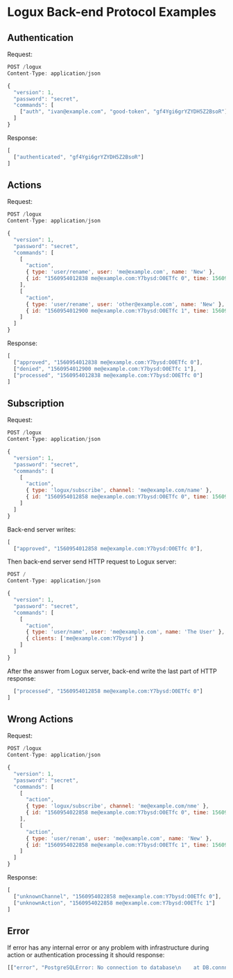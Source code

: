 # Logux Back-end Protocol Examples

## Authentication

Request:

```js
POST /logux
Content-Type: application/json

{
  "version": 1,
  "password": "secret",
  "commands": [
    ["auth", "ivan@example.com", "good-token", "gf4Ygi6grYZYDH5Z2BsoR"]
  ]
}
```

Response:

```js
[
  ["authenticated", "gf4Ygi6grYZYDH5Z2BsoR"]
]
```

## Actions

Request:

```js
POST /logux
Content-Type: application/json

{
  "version": 1,
  "password": "secret",
  "commands": [
    [
      "action",
      { type: 'user/rename', user: 'me@example.com', name: 'New' },
      { id: "1560954012838 me@example.com:Y7bysd:O0ETfc 0", time: 1560954012838 }
    ],
    [
      "action",
      { type: 'user/rename', user: 'other@example.com', name: 'New' },
      { id: "1560954012900 me@example.com:Y7bysd:O0ETfc 1", time: 1560954012900 }
    ]
  ]
}
```

Response:

```js
[
  ["approved", "1560954012838 me@example.com:Y7bysd:O0ETfc 0"],
  ["denied", "1560954012900 me@example.com:Y7bysd:O0ETfc 1"],
  ["processed", "1560954012838 me@example.com:Y7bysd:O0ETfc 0"]
]
```

## Subscription

Request:

```js
POST /logux
Content-Type: application/json

{
  "version": 1,
  "password": "secret",
  "commands": [
    [
      "action",
      { type: 'logux/subscribe', channel: 'me@example.com/name' },
      { id: "1560954012858 me@example.com:Y7bysd:O0ETfc 0", time: 1560954012858 }
    ]
  ]
}
```

Back-end server writes:

```js
[
  ["approved", "1560954012858 me@example.com:Y7bysd:O0ETfc 0"],
```

Then back-end server send HTTP request to Logux server:

```js
POST /
Content-Type: application/json

{
  "version": 1,
  "password": "secret",
  "commands": [
    [
      "action",
      { type: 'user/name', user: 'me@example.com', name: 'The User' },
      { clients: ['me@example.com:Y7bysd'] }
    ]
  ]
}
```

After the answer from Logux server, back-end write the last part
of HTTP response:

```js
  ["processed", "1560954012858 me@example.com:Y7bysd:O0ETfc 0"]
]
```


## Wrong Actions

Request:

```js
POST /logux
Content-Type: application/json

{
  "version": 1,
  "password": "secret",
  "commands": [
    [
      "action",
      { type: 'logux/subscribe', channel: 'me@example.com/nme' },
      { id: "1560954022858 me@example.com:Y7bysd:O0ETfc 0", time: 1560954022858 }
    ],
    [
      "action",
      { type: 'user/renam', user: 'me@example.com', name: 'New' },
      { id: "1560954022858 me@example.com:Y7bysd:O0ETfc 1", time: 1560954022858 }
    ]
  ]
}
```

Response:

```js
[
  ["unknownChannel", "1560954022858 me@example.com:Y7bysd:O0ETfc 0"],
  ["unknownAction", "1560954022858 me@example.com:Y7bysd:O0ETfc 1"]
]
```


## Error

If error has any internal error or any problem with infrastructure during
action or authentication processing it should response:

```js
[["error", "PostgreSQLError: No connection to database\n    at DB.connnect"]]
```

